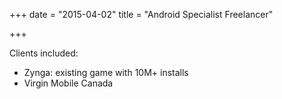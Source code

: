 +++
date = "2015-04-02"
title = "Android Specialist Freelancer"

+++

Clients included:

 - Zynga: existing game with 10M+ installs
 - Virgin Mobile Canada

 

